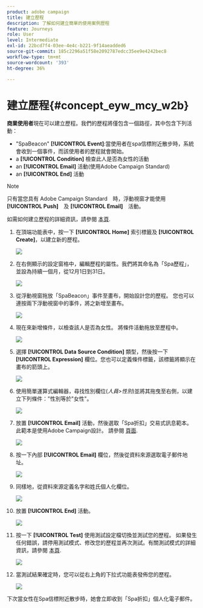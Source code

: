 ```yaml
---
product: adobe campaign
title: 建立歷程
description: 了解如何建立簡單的使用案例歷程
feature: Journeys
role: User
level: Intermediate
exl-id: 22bcd7f4-03ee-4e4c-b221-9f14aeadded6
source-git-commit: 185c2296a51f58e2092787edcc35ee9e4242bec8
workflow-type: tm+mt
source-wordcount: '393'
ht-degree: 36%

---
```


# 建立歷程{#concept_eyw_mcy_w2b}

**商業使用者**&#x200B;現在可以建立歷程。我們的歷程將僅包含一個路徑，其中包含下列活動：

* &quot;SpaBeacon&quot; **[!UICONTROL Event]**:當使用者在spa信標附近散步時，系統會收到一個事件，而該使用者的歷程就會開始。
* a **[!UICONTROL Condition]** 檢查此人是否為女性的活動
* an **[!UICONTROL Email]** 活動(使用Adobe Campaign Standard)
* an **[!UICONTROL End]** 活動

>[!NOTE]
>
>只有當您具有 Adobe Campaign Standard　時，浮動視窗才能使用　**[!UICONTROL Push]**　及 **[!UICONTROL Email]**　活動。

如需如何建立歷程的詳細資訊，請參閱 [本頁](../building-journeys/journey.md).

1. 在頂端功能表中，按一下 **[!UICONTROL Home]** 索引標籤及 **[!UICONTROL Create]**，以建立新的歷程。

   ![](../assets/journey31.png)

1. 在右側顯示的設定窗格中，編輯歷程的屬性。我們將其命名為「Spa歷程」，並設為持續一個月，從12月1日到31日。

   ![](../assets/journeyuc1_8.png)

1. 從浮動視窗拖放「SpaBeacon」事件至畫布，開始設計您的歷程。 您也可以連按兩下浮動視窗中的事件，將之新增至畫布。

   ![](../assets/journeyuc1_9.png)

1. 現在來新增條件，以檢查該人是否為女性。 將條件活動拖放至歷程中。

   ![](../assets/journeyuc1_10.png)

1. 選擇 **[!UICONTROL Data Source Condition]** 類型，然後按一下 **[!UICONTROL Expression]** 欄位。您也可以定義條件標籤，該標籤將顯示在畫布的箭頭上。

   ![](../assets/journeyuc1_11.png)

1. 使用簡單運算式編輯器，尋找性別欄位(_人員>性別_)並將其拖曳至右側，以建立下列條件：&quot;性別等於&quot;女性&quot;。

   ![](../assets/journeyuc1_12.png)

1. 放置 **[!UICONTROL Email]** 活動，然後選取「Spa折扣」交易式訊息範本。 此範本是使用Adobe Campaign設計。 請參閱 [頁面](https://experienceleague.adobe.com/docs/campaign-standard/using/communication-channels/transactional-messaging/getting-started-with-transactional-msg.html?lang=zh-Hant).

   ![](../assets/journeyuc1_13.png)

1. 按一下內部 **[!UICONTROL Email]** 欄位，然後從資料來源選取電子郵件地址。

   ![](../assets/journeyuc1_14.png)

1. 同樣地，從資料來源定義名字和姓氏個人化欄位。

   ![](../assets/journeyuc1_15.png)

1. 放置 **[!UICONTROL End]** 活動。

   ![](../assets/journeyuc1_17.png)

1. 按一下 **[!UICONTROL Test]** 使用測試設定檔切換並測試您的歷程。 如果發生任何錯誤，請停用測試模式、修改您的歷程並再次測試。有關測試模式的詳細資訊，請參閱 [本頁](../building-journeys/testing-the-journey.md).

   ![](../assets/journeyuc1_18bis.png)

1. 當測試結果確定時，您可以從右上角的下拉式功能表發佈您的歷程。

   ![](../assets/journeyuc1_18.png)

下次當女性在Spa信標附近散步時，她會立即收到「Spa折扣」個人化電子郵件。
